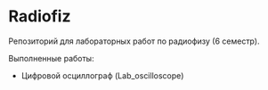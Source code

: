 # Radiofiz
Репозиторий для лабораторных работ по радиофизу (6 семестр).

Выполненные работы:
 * Цифровой осциллограф (Lab_oscilloscope)